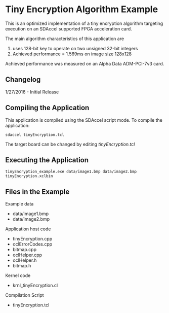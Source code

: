 Tiny Encryption Algorithm Example
===============================

This is an optimized implementation of a tiny encryption algorithm
targeting execution on an SDAccel supported FPGA acceleration card.

The main algorithm characteristics of this application are
1. uses 128-bit key to operate on two unsigned 32-bit integers
2. Achieved performance = 1.569ms on image size 128x128

Achieved performance was measured on an Alpha Data ADM-PCI-7v3 card.

Changelog
----------
1/27/2016 - Initial Release

Compiling the Application
---------------------------
This application is compiled using the SDAccel script mode.
To compile the application:

```
sdaccel tinyEncryption.tcl
```
The target board can be changed by editing *tinyEncryption.tcl*

Executing the Application
---------------------------
```
tinyEncryption_example.exe data/image1.bmp data/image2.bmp tinyEncryption.xclbin 
```

Files in the Example
---------------------
Example data
- data/image1.bmp
- data/image2.bmp

Application host code
- tinyEncryption.cpp
- oclErrorCodes.cpp
- bitmap.cpp
- oclHelper.cpp
- oclHelper.h
- bitmap.h

Kernel code
- krnl_tinyEncryption.cl

Compilation Script
- tinyEncryption.tcl
